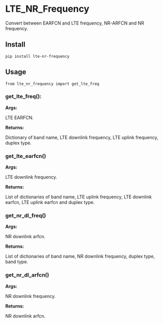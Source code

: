 # LTE_NR_Frequency

Convert between EARFCN and LTE frequency, NR-ARFCN and NR frequency.

## Install
```
pip install lte-nr-frequency
```

## Usage
```
from lte_nr_frequency import get_lte_freq
```

### get_lte_freq():

**Args:**

LTE EARFCN.

**Returns:**

Dictionary of band name, LTE downlink frequency, LTE uplink frequency, duplex type.


### get_lte_earfcn()

**Args:**

LTE downlink frequency.

**Returns:**

List of dictionaries of band name, LTE uplink frequency, LTE downlink earfcn, LTE uplink earfcn and duplex type.


### get_nr_dl_freq()

**Args:**

NR downlink arfcn.

**Returns:**

List of dictionaries of band name, NR downlink frequency, duplex type, band type.

### get_nr_dl_arfcn()

**Args:**

NR downlink frequency.

**Returns:**

NR downlink arfcn.
